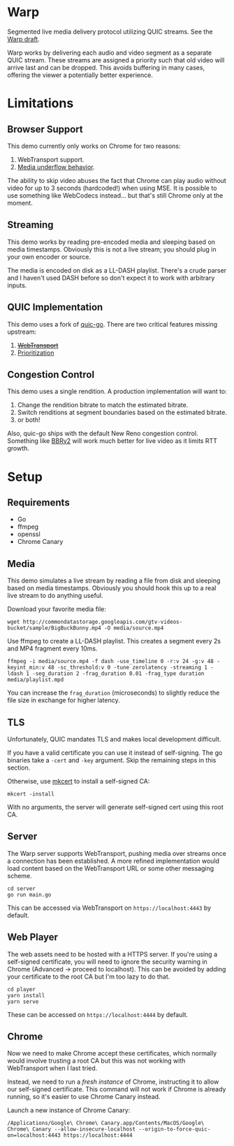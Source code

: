 # Warp
Segmented live media delivery protocol utilizing QUIC streams. See the [Warp draft](https://datatracker.ietf.org/doc/draft-lcurley-warp/).

Warp works by delivering each audio and video segment as a separate QUIC stream. These streams are assigned a priority such that old video will arrive last and can be dropped. This avoids buffering in many cases, offering the viewer a potentially better experience.

# Limitations
## Browser Support
This demo currently only works on Chrome for two reasons:

1. WebTransport support.
2. [Media underflow behavior](https://github.com/whatwg/html/issues/6359).

The ability to skip video abuses the fact that Chrome can play audio without video for up to 3 seconds (hardcoded!) when using MSE. It is possible to use something like WebCodecs instead... but that's still Chrome only at the moment.

## Streaming
This demo works by reading pre-encoded media and sleeping based on media timestamps. Obviously this is not a live stream; you should plug in your own encoder or source.

The media is encoded on disk as a LL-DASH playlist. There's a crude parser and I haven't used DASH before so don't expect it to work with arbitrary inputs.

## QUIC Implementation
This demo uses a fork of [quic-go](https://github.com/lucas-clemente/quic-go). There are two critical features missing upstream:

1. ~~[WebTransport](https://github.com/lucas-clemente/quic-go/issues/3191)~~
2. [Prioritization](https://github.com/lucas-clemente/quic-go/pull/3442)

## Congestion Control
This demo uses a single rendition. A production implementation will want to:

1. Change the rendition bitrate to match the estimated bitrate.
2. Switch renditions at segment boundaries based on the estimated bitrate.
3. or both!

Also, quic-go ships with the default New Reno congestion control. Something like [BBRv2](https://github.com/lucas-clemente/quic-go/issues/341) will work much better for live video as it limits RTT growth.


# Setup
## Requirements
* Go
* ffmpeg
* openssl
* Chrome Canary

## Media
This demo simulates a live stream by reading a file from disk and sleeping based on media timestamps. Obviously you should hook this up to a real live stream to do anything useful.

Download your favorite media file:
```
wget http://commondatastorage.googleapis.com/gtv-videos-bucket/sample/BigBuckBunny.mp4 -O media/source.mp4
```

Use ffmpeg to create a LL-DASH playlist. This creates a segment every 2s and MP4 fragment every 10ms.
```
ffmpeg -i media/source.mp4 -f dash -use_timeline 0 -r:v 24 -g:v 48 -keyint_min:v 48 -sc_threshold:v 0 -tune zerolatency -streaming 1 -ldash 1 -seg_duration 2 -frag_duration 0.01 -frag_type duration media/playlist.mpd
```

You can increase the `frag_duration` (microseconds) to slightly reduce the file size in exchange for higher latency.

## TLS
Unfortunately, QUIC mandates TLS and makes local development difficult.

If you have a valid certificate you can use it instead of self-signing. The go binaries take a `-cert` and `-key` argument. Skip the remaining steps in this section.

Otherwise, use [mkcert](https://github.com/FiloSottile/mkcert) to install a self-signed CA:
```
mkcert -install
```

With no arguments, the server will generate self-signed cert using this root CA.

## Server
The Warp server supports WebTransport, pushing media over streams once a connection has been established. A more refined implementation would load content based on the WebTransport URL or some other messaging scheme.

```
cd server
go run main.go
```

This can be accessed via WebTransport on `https://localhost:4443` by default.

## Web Player
The web assets need to be hosted with a HTTPS server. If you're using a self-signed certificate, you will need to ignore the security warning in Chrome (Advanced -> proceed to localhost). This can be avoided by adding your certificate to the root CA but I'm too lazy to do that.

```
cd player
yarn install
yarn serve
```

These can be accessed on `https://localhost:4444` by default.

## Chrome
Now we need to make Chrome accept these certificates, which normally would involve trusting a root CA but this was not working with WebTransport when I last tried.

Instead, we need to run a *fresh instance* of Chrome, instructing it to allow our self-signed certificate. This command will not work if Chrome is already running, so it's easier to use Chrome Canary instead.

Launch a new instance of Chrome Canary:
```
/Applications/Google\ Chrome\ Canary.app/Contents/MacOS/Google\ Chrome\ Canary --allow-insecure-localhost --origin-to-force-quic-on=localhost:4443 https://localhost:4444
```
